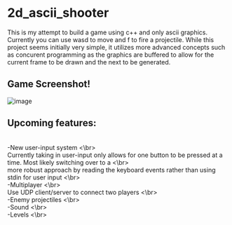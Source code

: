 # 2d_ascii_shooter
This is my attempt to build a game using c++ and only ascii graphics. Currently you can use wasd to move and f to fire a projectile. While
this project seems initially very simple, it utilizes more advanced concepts such as concurent programming as the graphics are buffered to allow
for the current frame to be drawn and the next to be generated.


## Game Screenshot! ##
![image](https://user-images.githubusercontent.com/30327564/187623451-f9e9c8cd-3c68-4434-910a-e559cac8a92d.png)

## Upcoming features: ##
<br> -New user-input system <\br>
<br> Currently taking in user-input only allows for one button to be pressed at a time. Most likely switching over to a <\br>
<br>  more robust approach by reading the keyboard events rather than using stdin for user input <\br>
<br> -Multiplayer <\br>
<br>  Use UDP client/server to connect two players <\br>
<br> -Enemy projectiles <\br>
<br> -Sound <\br>
<br> -Levels <\br>
